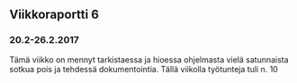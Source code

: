 ## Viikkoraportti 6

### 20.2-26.2.2017

Tämä viikko on mennyt tarkistaessa ja hioessa ohjelmasta vielä satunnaista sotkua pois ja tehdessä dokumentointia.
Tällä viikolla työtunteja tuli n. 10
